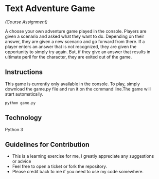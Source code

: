 # Text Adventure Game
*(Course Assignment)*

A choose your own adventure game played in the console. Players are given a scenario and asked what they want to do. Depending on their answer, they are given a new scenario and go forward from there. If a player enters an answer that is not recognized, they are given the opportunity to simply try again. But, if they give an answer that results in ultimate peril for the character, they are exited out of the game. 

## Instructions
This game is currently only available in the console. To play, simply download the game.py file and run it on the command line.The game will start automatically.
```
python game.py
```

## Technology
Python 3

## Guidelines for Contribution
- This is a learning exercise for me, I greatly appreciate any suggestions or advice 
- Feel free to open a ticket or fork the repository. 
- Please credit back to me if you need to use my code somewhere.

